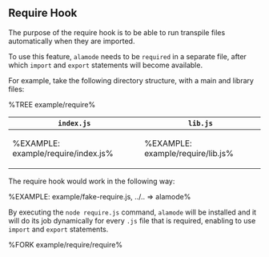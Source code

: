 
## Require Hook

The purpose of the require hook is to be able to run transpile files automatically when they are imported.

To use this feature, `alamode` needs to be `required` in a separate file, after which `import` and `export` statements will become available.

For example, take the following directory structure, with a main and library files:

%TREE example/require%

<table>
<thead>
<tr>
<th><code>index.js</code></th>
<th><code>lib.js</code></th>
</tr>
</thead>
<tbody>
<tr/><tr>
<td>

%EXAMPLE: example/require/index.js%
</td>
<td>

%EXAMPLE: example/require/lib.js%
</td>
</tr>
</tbody>
</table>


The require hook would work in the following way:

%EXAMPLE: example/fake-require.js, ../.. => alamode%

By executing the `node require.js` command, `alamode` will be installed and it will do its job dynamically for every `.js` file that is required, enabling to use `import` and `export` statements.

%FORK example/require/require%
